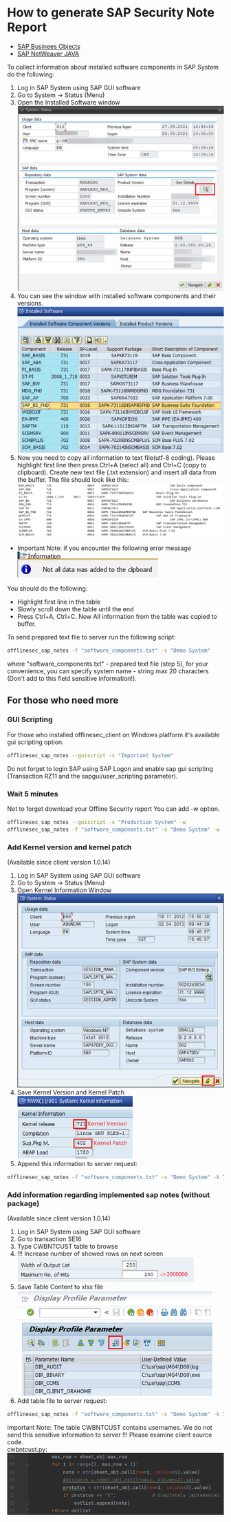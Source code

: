 # How to generate SAP Security Note Report

* [SAP Businees Objects](./docs/how_to_prepare_bo_version.md)
* [SAP NetWeaver JAVA](./docs/how_to_prepare_java_softs.md)

To collect information about installed software components in SAP System do the following:
1. Log in SAP System using SAP GUI software
2. Go to System -> Status (Menu)
3. Open the Installed Software window<br />
![Screenshot](./img/softs_button.png)
4. You can see the window with installed software components and their versions.<br />
![Screenshot](./img/installed_softs.png)
5. Now you need to copy all information to text file(utf-8 coding). Please highlight first line then press Ctrl+A (select all) and Ctrl+C (copy to clipboard).
Create new text file (.txt extension) and insert all data from the buffer. The file should look like this:<br />
![Screenshot](./img/text_softs.png)

* Important Note: if you encounter the following error message<br />
![Screenshot](./img/error1.jpg)

You should do the following:
* Highlight first line in the table
* Slowly scroll down the table until the end
* Press Ctrl+A, Ctrl+C. Now All information from the table was copied to buffer.

To send prepared text file to server run the following script:
```sh
offlinesec_sap_notes -f "software_components.txt" -s "Demo System"
```
where "software_components.txt" - prepared text file (step 5), for your convenience, you can specify system name - string max 20 characters (Don't add to this field sensitive information!).

## For those who need more
### GUI Scripting
For those who installed offlinesec_client on Windows platform it's available gui scripting option.
```sh
offlinesec_sap_notes --guiscript -s "Important System"
```
Do not forget to login SAP using SAP Logon and enable sap gui scripting (Transaction RZ11 and the sapgui/user_scripting parameter).

### Wait 5 minutes
Not to forget download your Offline Security report You can add -w option. 
```sh
offlinesec_sap_notes --guiscript -s "Production System" -w
offlinesec_sap_notes -f "software_components.txt" -s "Demo System" -w
```

### Add Kernel version and kernel patch
(Available since client version 1.0.14)
1. Log in SAP System using SAP GUI software
2. Go to System -> Status (Menu)
3. Open Kernel Information Window<br />
![Screenshot](./img/kernel_button.png)
4. Save Kernel Version and Kernel Patch<br />
![Screenshot](./img/kernel.png)
5. Append this information to server request:
```sh
offlinesec_sap_notes -f "software_components.txt" -s "Demo System" -k 721 -p 402
```

### Add information regarding implemented sap notes (without package)
(Available since client version 1.0.14)
1. Log in SAP System using SAP GUI software
2. Go to transaction SE16
3. Type CWBNTCUST table to browse
4. !!! Increase number of showed rows on next screen<br />
![Screenshot](./img/increase_number.png)
5. Save Table Content to xlsx file <br />
![Screenshot](./img/rsparam_save.png)
6. Add table file to server request:
```sh
offlinesec_sap_notes -f "software_components.txt" -s "Demo System" -k 721 -p 402 -c "cwbntcust.xlsx"
```
Important Note: The table CWBNTCUST contains usernames. We do not send this sensitive information to server !!!
Please examine client source code.<br />
cwbntcust.py: <br />
![Screenshot](./img/cwbntcust_code.png)